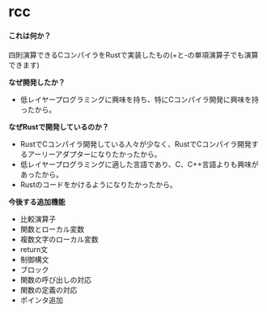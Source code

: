 # rcc

#### これは何か？

四則演算できるCコンパイラをRustで実装したもの(+と-の単項演算子でも演算できます)

**なぜ開発したか？**

- 低レイヤープログラミングに興味を持ち、特にCコンパイラ開発に興味を持ったから。

**なぜRustで開発しているのか？**

- RustでCコンパイラ開発している人々が少なく、RustでCコンパイラ開発するアーリーアダプターになりたかったから。
- 低レイヤープログラミングに適した言語であり、C、C++言語よりも興味があったから。
- Rustのコードをかけるようになりたかったから。

**今後する追加機能**
- 比較演算子
- 関数とローカル変数
- 複数文字のローカル変数
- return文
- 制御構文
- ブロック
- 関数の呼び出しの対応
- 関数の定義の対応
- ポインタ追加
